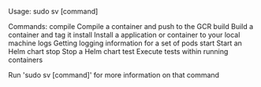 Usage: sudo sv [command]

Commands:
	compile		Compile a container and push to the GCR
	build		Build a container and tag it
	install		Install a application or container to your local machine
	logs		Getting logging information for a set of pods
	start		Start an Helm chart
	stop		Stop a Helm chart
	test		Execute tests within running containers

Run 'sudo sv [command]' for more information on that command
